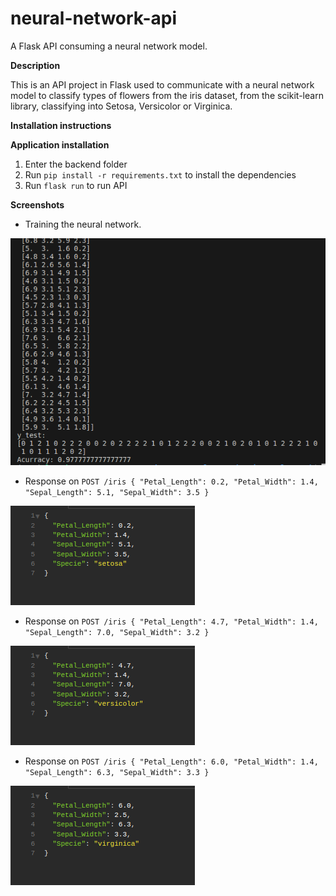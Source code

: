 # neural-network-api
A Flask API consuming a neural network model.

**Description**

  This is an API project in Flask used to communicate with a neural network model to classify types of flowers from the iris dataset, from the scikit-learn library, classifying into Setosa, Versicolor or Virginica.

**Installation instructions**

**Application installation**

1. Enter the backend folder
2. Run `pip install -r requirements.txt` to install the dependencies
3. Run `flask run` to run API

**Screenshots**

* Training the neural network.

![Training the neural network](other/Screenshot1.png)

* Response on `POST /iris {
	"Petal_Length": 0.2,
	"Petal_Width": 1.4,
	"Sepal_Length": 5.1,
	"Sepal_Width": 3.5
}`

![Testing ENDPOINT /iris](other/Screenshot2.png)

* Response on `POST /iris {
	"Petal_Length": 4.7,
	"Petal_Width": 1.4,
	"Sepal_Length": 7.0,
	"Sepal_Width": 3.2
}`

![Testing ENDPOINT /iris](other/Screenshot3.png)

* Response on `POST /iris {
	"Petal_Length": 6.0,
	"Petal_Width": 1.4,
	"Sepal_Length": 6.3,
	"Sepal_Width": 3.3
}`

![Testing ENDPOINT /iris](other/Screenshot4.png)

